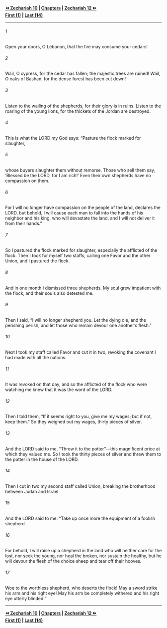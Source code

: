   
**[⏪ Zechariah 10](./Zechariah%2010.md) | [Chapters](./_index.md) | [Zechariah 12 ⏩](./Zechariah%2012.md)**  
**[First (1)](./Zechariah%201.md) | [Last (14)](./Zechariah%2014.md)**  
  
---  
  
###### 1  
Open your doors, O Lebanon, that the fire may consume your cedars!  
  
###### 2  
Wail, O cypress, for the cedar has fallen; the majestic trees are ruined! Wail, O oaks of Bashan, for the dense forest has been cut down!  
  
###### 3  
Listen to the wailing of the shepherds, for their glory is in ruins. Listen to the roaring of the young lions, for the thickets of the Jordan are destroyed.  
  
###### 4  
This is what the LORD my God says: “Pasture the flock marked for slaughter,  
  
###### 5  
whose buyers slaughter them without remorse. Those who sell them say, ‘Blessed be the LORD, for I am rich!’ Even their own shepherds have no compassion on them.  
  
###### 6  
For I will no longer have compassion on the people of the land, declares the LORD, but behold, I will cause each man to fall into the hands of his neighbor and his king, who will devastate the land, and I will not deliver it from their hands.”  
  
###### 7  
So I pastured the flock marked for slaughter, especially the afflicted of the flock. Then I took for myself two staffs, calling one Favor and the other Union, and I pastured the flock.  
  
###### 8  
And in one month I dismissed three shepherds. My soul grew impatient with the flock, and their souls also detested me.  
  
###### 9  
Then I said, “I will no longer shepherd you. Let the dying die, and the perishing perish; and let those who remain devour one another’s flesh.”  
  
###### 10  
Next I took my staff called Favor and cut it in two, revoking the covenant I had made with all the nations.  
  
###### 11  
It was revoked on that day, and so the afflicted of the flock who were watching me knew that it was the word of the LORD.  
  
###### 12  
Then I told them, “If it seems right to you, give me my wages; but if not, keep them.” So they weighed out my wages, thirty pieces of silver.  
  
###### 13  
And the LORD said to me, “Throw it to the potter”—this magnificent price at which they valued me. So I took the thirty pieces of silver and threw them to the potter in the house of the LORD.  
  
###### 14  
Then I cut in two my second staff called Union, breaking the brotherhood between Judah and Israel.  
  
###### 15  
And the LORD said to me: “Take up once more the equipment of a foolish shepherd.  
  
###### 16  
For behold, I will raise up a shepherd in the land who will neither care for the lost, nor seek the young, nor heal the broken, nor sustain the healthy, but he will devour the flesh of the choice sheep and tear off their hooves.  
  
###### 17  
Woe to the worthless shepherd, who deserts the flock! May a sword strike his arm and his right eye! May his arm be completely withered and his right eye utterly blinded!”  
  
  
---  
  
**[⏪ Zechariah 10](./Zechariah%2010.md) | [Chapters](./_index.md) | [Zechariah 12 ⏩](./Zechariah%2012.md)**  
**[First (1)](./Zechariah%201.md) | [Last (14)](./Zechariah%2014.md)**  
  
